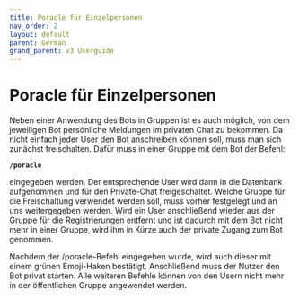 ```yaml
---
title: Poracle für Einzelpersonen
nav_order: 2
layout: default
parent: German
grand_parent: v3 Userguide
---
```


# Poracle für Einzelpersonen
Neben einer Anwendung des Bots in Gruppen ist es auch möglich, von dem jeweiligen Bot persönliche Meldungen im privaten Chat zu bekommen. Da nicht einfach jeder User den Bot anschreiben können soll, muss man sich zunächst freischalten. Dafür muss in einer Gruppe mit dem Bot der Befehl:

**`/poracle`**

eingegeben werden. Der entsprechende User wird dann in die Datenbank aufgenommen und für den Private-Chat freigeschaltet.
Welche Gruppe für die Freischaltung verwendet werden soll, muss vorher festgelegt und an uns weitergegeben werden. Wird ein User anschließend wieder aus der Gruppe für die Registrierungen entfernt und ist dadurch mit dem Bot nicht mehr in einer Gruppe, wird ihm in Kürze auch der private Zugang zum Bot genommen.

Nachdem der /poracle-Befehl eingegeben wurde, wird auch dieser mit einem grünen Emoji-Haken bestätigt. Anschließend muss der Nutzer den Bot privat starten. Alle weiteren Befehle können von den Usern nicht mehr in der öffentlichen Gruppe angewendet werden.
